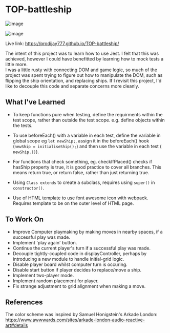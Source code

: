 # TOP-battleship

![image](https://github.com/prodijay777/TOP-battleship/assets/105083538/e0415e19-afb6-4e03-9895-d6380db336e2)

![image](https://github.com/prodijay777/TOP-battleship/assets/105083538/2e651224-3552-4c35-be6e-962f69f29e25)

Live link: https://prodijay777.github.io/TOP-battleship/  
  
The intent of this project was to learn how to use Jest. I felt that this was achieved, however I could have benefitted by learning how to mock tests a little more.  
I was a little rusty with connecting DOM and game logic, so much of the project was spent trying to figure out how to manipulate the DOM, such as flipping the ship orientation, and replacing ships. If I revisit this project, I'd like to decouple this code and separate concerns more cleanly.

## What I've Learned

- To keep functions pure when testing, define the requirments within the test scope, rather than outside the test scope. e.g. define objects within the tests.

- To use beforeEach() with a variable in each test, define the variable in global scope eg `let newShip;`, assign it in the beforeEach() hook (`newShip = initialiseShip();`) and then use the variable in each test ( `newShip.()`).

- For functions that check something, eg. checkIfPlaced() checks if hasShip property is true, it is good practice to cover all branches. This means return true, or return false, rather than just returning true.

- Using `Class extends` to create a subclass, requires using `super()` in `constructor()`.

- Use of HTML template to use font awesome icon with webpack. Requires template to be on the outer level of HTML page.

## To Work On

- Improve Computer playmaking by making moves in nearby spaces, if a successful play was made.
- Implement 'play again' button.
- Continue the current player's turn if a successful play was made.
- Decouple tightly-coupled code in displayController, perhaps by introducing a new module to handle initial-grid logic.
- Disable player board whilst computer turn is occuring.
- Disable start button if player decides to replace/move a ship.
- Implement two-player mode.
- Implement random placement for player.
- Fix strange adjustment to grid alignment when making a move.

## References
The color scheme was inspired by Samuel Honigstein's Arkade London:
https://www.awwwards.com/sites/arkade-london-audio-reactive-art#details
